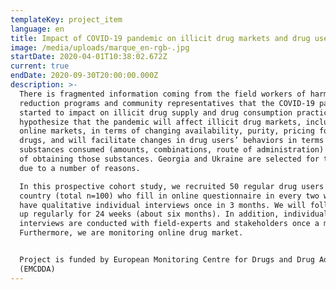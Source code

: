 ```yaml
---
templateKey: project_item
language: en
title: Impact of COVID-19 pandemic on illicit drug markets and drug users’ behavior
image: /media/uploads/marque_en-rgb-.jpg
startDate: 2020-04-01T10:38:02.672Z
current: true
endDate: 2020-09-30T20:00:00.000Z
description: >-
  There is fragmented information coming from the field workers of harm
  reduction programs and community representatives that the COVID-19 pandemic
  started to impact on illicit drug supply and drug consumption practices. We
  hypothesize that the pandemic will affect illicit drug markets, including
  online markets, in terms of changing availability, purity, pricing for illicit
  drugs, and will facilitate changes in drug users’ behaviors in terms of
  substances consumed (amounts, combinations, route of administration) and ways
  of obtaining those substances. Georgia and Ukraine are selected for this study
  due to a number of reasons.

  In this prospective cohort study, we recruited 50 regular drug users per
  country (total n=100) who fill in online questionnaire in every two weeks and
  have qualitative individual interviews once in 3 months. We will follow them
  up regularly for 24 weeks (about six months). In addition, individual
  interviews are conducted with field-experts and stakeholders once a month.
  Furthermore, we are monitoring online drug market.


  Project is funded by European Monitoring Centre for Drugs and Drug Addiction
  (EMCDDA)
---
```


